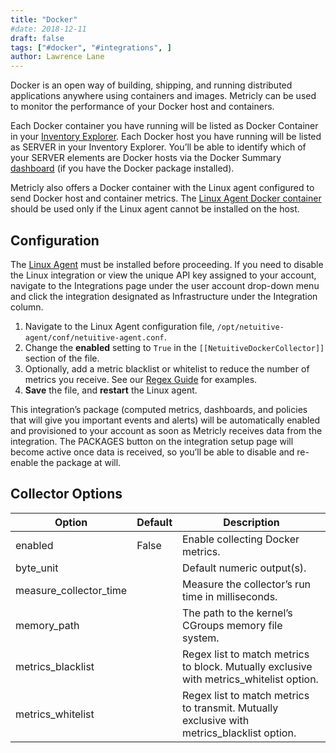 ```yaml
---
title: "Docker"
#date: 2018-12-11
draft: false
tags: ["#docker", "#integrations", ]
author: Lawrence Lane
---
```

Docker is an open way of building, shipping, and running distributed applications anywhere using containers and images. Metricly can be used to monitor the performance of your Docker host and containers.

Each Docker container you have running will be listed as  Docker Container in your [Inventory Explorer][1]. Each Docker host you have running will be listed as  SERVER in your Inventory Explorer. You’ll be able to identify which of your  SERVER elements are Docker hosts via the Docker Summary [dashboard][2] (if you have the Docker package installed).

Metricly also offers a Docker container with the Linux agent configured to send Docker host and container metrics. The [Linux Agent Docker container][3] should be used only if the Linux agent cannot be installed on the host.

## Configuration
The [Linux Agent][4] must be installed before proceeding. If you need to disable the Linux integration or view the unique API key assigned to your account, navigate to the Integrations page under the user account drop-down menu and click the integration designated as Infrastructure under the Integration column.

1. Navigate to the Linux Agent configuration file, `/opt/netuitive-agent/conf/netuitive-agent.conf`.
2. Change the **enabled** setting to `True` in the `[[NetuitiveDockerCollector]]` section of the file.
3. Optionally, add a metric blacklist or whitelist to reduce the number of metrics you receive. See our [Regex Guide][5] for examples.  
4. **Save** the file, and **restart** the Linux agent.

This integration’s package (computed metrics, dashboards, and policies that will give you important events and alerts) will be automatically enabled and provisioned to your account as soon as Metricly receives data from the integration. The PACKAGES button on the integration setup page will become active once data is received, so you’ll be able to disable and re-enable the package at will.

## Collector Options
| Option                 | Default | Description                                                                                |
|------------------------|---------|--------------------------------------------------------------------------------------------|
| enabled                | False   | Enable collecting Docker metrics.                                                          |
| byte_unit              |         | Default numeric output(s).                                                                 |
| measure_collector_time |         | Measure the collector’s run time in milliseconds.                                          |
| memory_path            |         | The path to the kernel’s CGroups memory file system.                                       |
| metrics_blacklist      |         | Regex list to match metrics to block. Mutually exclusive with metrics_whitelist option.    |
| metrics_whitelist      |         | Regex list to match metrics to transmit. Mutually exclusive with metrics_blacklist option. |



[1]: /data-visualization/inventory
[2]: /data-visualization/dashboards
[3]: /integrations/agents/linux-agent/LINUX-docker-install
[4]: /integrations/agents/linux-agent
[5]: /alerts-notifications/policies/regex-guide
